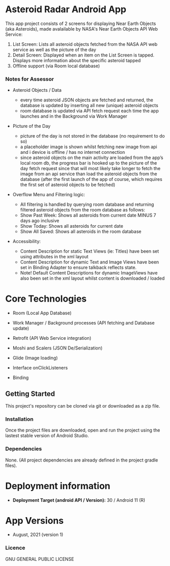 # Asteroid Radar Android App

This app project consists of 2 screens for displaying Near Earth Objects (aka Asteroids), made avalailable by NASA's Near Earth Objects API Web Service:

1. List Screen: Lists all asteroid objects fetched from the NASA API web service as well as the picture of the day
2. Detail Screen: Displayed when an item on the List Screen is tapped. Displays more information about the specific asteroid tapped
3. Offline support (via Room local database)


### Notes for Assessor

- Asteroid Objects / Data
  - every time asteroid JSON objects are fetched and returned, the database is updated by inserting all new (unique) asteroid objects
  - room database is updated via API fetch request each time the app launches and in the Background via Work Manager 

- Picture of the Day
  - picture of the day is not stored in the database (no requirement to do so)
  - a placeholder image is shown whilst fetching new image from api and i device is offline / has no internet connection
  - since asteroid objects on the main activity are loaded from the app’s local room db, the progress bar is hooked up to the picture of the day fetch request since that will most likely take longer to fetch the image from an api service than load the asteroid objects from the database (after the first launch of the app of course, which requires the first set of asteroid objects to be fetched)

- Overflow Menu and Filtering logic: 
  -  All filtering is handled by querying room database and returning filtered asteroid objects from the room database as follows:
  -  Show Past Week: Shows all asteroids from current date MINUS 7 days ago inclusive
  -  Show Today: Shows all asteroids for current date
  -  Show All Saved: Shows all asteroids in the room database


- Accessibility:
  - Content Description for static Text Views (ie: Titles) have been set using attributes in the xml layout
  - Content Description for dynamic Text and Image Views have been set in Binding Adapter to ensure talkback reflects state. 
  - Note! Default Content Descriptions for dynamic ImageViews have also been set in the xml layout whilst content is downloaded / loaded 

# Core Technologies

- Room (Local App Database)

- Work Manager / Background processes (API fetching and Database update)

- Retrofit (API Web Service integration)

- Moshi and Scalers (JSON De/Serialization)

- Glide (Image loading)

- Interface onClickListeners

- Binding


## Getting Started

This project's repository can be cloned via git or downloaded as a zip file.


### Installation

Once the project files are downloaded, open and run the project using the lastest stable version of Android Studio.


### Dependencies

None. (All project dependencies are already defined in the project gradle files).


# Deployment information

- <strong>Deployment Target (android API / Version):</strong> 30 / Android 11 (R)


# App Versions
- August, 2021 (version 1)


### Licence
  
GNU GENERAL PUBLIC LICENSE 
